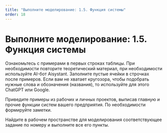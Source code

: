 ```yaml
---
title: "Выполните моделирование: 1.5. Функция системы"
order: 18
---
```


# Выполните моделирование: 1.5. Функция системы



Ознакомьтесь с примерами в первых строках таблицы. При необходимости повторите теоретический материал, при необходимости используйте AI-бот Aisystant. Заполните пустые ячейки в строчках после примеров. Если вам не хватает кругозора, чтобы подобрать нужные слова и обозначения (названия), то используйте для этого ChatGPT или Google.

Приведите примеры из рабочих и личных проектов, выписав главную и прочие функции систем вашего предприятия. По необходимости формируйте заметки.

Найдите в рабочем пространстве для моделирования соответствующее задание по номеру и выполните все его пункты.

